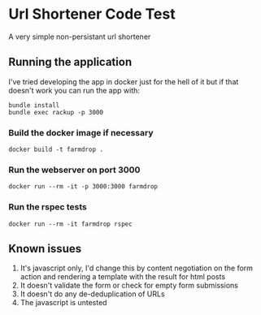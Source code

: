 # Url Shortener Code Test

A very simple non-persistant url shortener

## Running the application

I've tried developing the app in docker just for the hell of it but if that
doesn't work you can run the app with:

    bundle install
    bundle exec rackup -p 3000

### Build the docker image if necessary

    docker build -t farmdrop .

### Run the webserver on port 3000

    docker run --rm -it -p 3000:3000 farmdrop

### Run the rspec tests

    docker run --rm -it farmdrop rspec

## Known issues

1. It's javascript only, I'd change this by content negotiation on the form
   action and rendering a template with the result for html posts
2. It doesn't validate the form or check for empty form submissions
3. It doesn't do any de-deduplication of URLs
4. The javascript is untested

